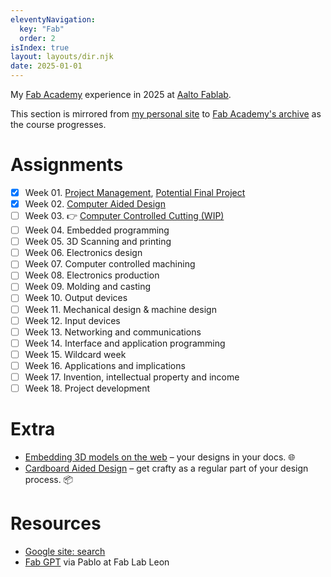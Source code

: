 ```yaml
---
eleventyNavigation:
  key: "Fab"
  order: 2
isIndex: true
layout: layouts/dir.njk
date: 2025-01-01
---
```


My [Fab Academy](https://fabacademy.org/) experience in 2025 at [Aalto Fablab](https://studios.aalto.fi/fablab/).

This section is mirrored from [my personal site](https://www.forresto.com/fab-academy/) to [Fab Academy's archive](https://fabacademy.org/2025/labs/aalto/students/forrest-oliphant/fab-academy/) as the course progresses.

# Assignments

- [x] Week 01. [Project Management](/fab-academy/01-project-management.md), [Potential Final Project](/fab-academy/01-potential-final-project.md)
- [x] Week 02. [Computer Aided Design](/fab-academy/02-cad-comparison.md)
- [ ] Week 03. 👉 [Computer Controlled Cutting (WIP)](/fab-adademy/03-computer-controlled-cutting.md)
- [ ] Week 04. Embedded programming
- [ ] Week 05. 3D Scanning and printing
- [ ] Week 06. Electronics design
- [ ] Week 07. Computer controlled machining
- [ ] Week 08. Electronics production
- [ ] Week 09. Molding and casting
- [ ] Week 10. Output devices
- [ ] Week 11. Mechanical design & machine design
- [ ] Week 12. Input devices
- [ ] Week 13. Networking and communications
- [ ] Week 14. Interface and application programming
- [ ] Week 15. Wildcard week
- [ ] Week 16. Applications and implications
- [ ] Week 17. Invention, intellectual property and income
- [ ] Week 18. Project development

# Extra

- [Embedding 3D models on the web](model-viewer-web-3d.md) – your designs in your docs. 🌐
- [Cardboard Aided Design](cardboard-aided-design.md) – get crafty as a regular part of your design process. 📦

# Resources

* [Google site: search](https://www.google.com/search?q=site%3Ahttps%3A%2F%2Ffabacademy.org)
* [Fab GPT](https://chatgpt.com/g/g-677d77f1c3d48191845892a4e5474fc6-fab-academy) via Pablo at Fab Lab Leon
